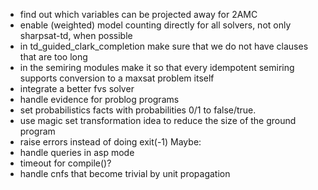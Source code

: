 - find out which variables can be projected away for 2AMC
- enable (weighted) model counting directly for all solvers, not only sharpsat-td, when possible
- in td_guided_clark_completion make sure that we do not have clauses that are too long
- in the semiring modules make it so that every idempotent semiring supports conversion to a maxsat problem itself
- integrate a better fvs solver
- handle evidence for problog programs
- set probabilistics facts with probabilities 0/1 to false/true.
- use magic set transformation idea to reduce the size of the ground program
- raise errors instead of doing exit(-1)
Maybe:
- handle queries in asp mode
- timeout for compile()?
- handle cnfs that become trivial by unit propagation
